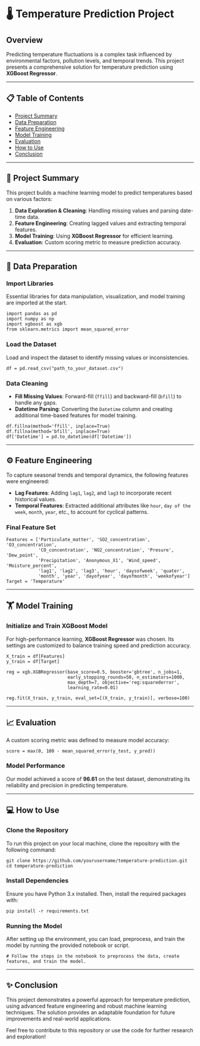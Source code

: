 <!DOCTYPE html>
<html lang="en">
<head>
  <meta charset="UTF-8">
  <meta name="viewport" content="width=device-width, initial-scale=1.0">
  <title>Temperature Prediction Project</title>
</head>
<body>

<h1>🌡️ Temperature Prediction Project</h1>

<h2>Overview</h2>
<p>Predicting temperature fluctuations is a complex task influenced by environmental factors, pollution levels, and temporal trends. This project presents a comprehensive solution for temperature prediction using <strong>XGBoost Regressor</strong>.</p>

<hr>

<h2>📋 Table of Contents</h2>
<ul>
  <li><a href="#project-summary">Project Summary</a></li>
  <li><a href="#data-preparation">Data Preparation</a></li>
  <li><a href="#feature-engineering">Feature Engineering</a></li>
  <li><a href="#model-training">Model Training</a></li>
  <li><a href="#evaluation">Evaluation</a></li>
  <li><a href="#how-to-use">How to Use</a></li>
  <li><a href="#conclusion">Conclusion</a></li>
</ul>

<hr>

<h2 id="project-summary">📍 Project Summary</h2>
<p>This project builds a machine learning model to predict temperatures based on various factors:</p>
<ol>
  <li><strong>Data Exploration & Cleaning</strong>: Handling missing values and parsing date-time data.</li>
  <li><strong>Feature Engineering</strong>: Creating lagged values and extracting temporal features.</li>
  <li><strong>Model Training</strong>: Using <strong>XGBoost Regressor</strong> for efficient learning.</li>
  <li><strong>Evaluation</strong>: Custom scoring metric to measure prediction accuracy.</li>
</ol>

<hr>

<h2 id="data-preparation">🧹 Data Preparation</h2>

<h3>Import Libraries</h3>
<p>Essential libraries for data manipulation, visualization, and model training are imported at the start.</p>

<pre><code>import pandas as pd
import numpy as np
import xgboost as xgb
from sklearn.metrics import mean_squared_error
</code></pre>

<h3>Load the Dataset</h3>
<p>Load and inspect the dataset to identify missing values or inconsistencies.</p>

<pre><code>df = pd.read_csv("path_to_your_dataset.csv")</code></pre>

<h3>Data Cleaning</h3>
<ul>
  <li><strong>Fill Missing Values</strong>: Forward-fill (<code>ffill</code>) and backward-fill (<code>bfill</code>) to handle any gaps.</li>
  <li><strong>Datetime Parsing</strong>: Converting the <code>Datetime</code> column and creating additional time-based features for model training.</li>
</ul>

<pre><code>df.fillna(method='ffill', inplace=True)
df.fillna(method='bfill', inplace=True)
df['Datetime'] = pd.to_datetime(df['Datetime'])
</code></pre>

<hr>

<h2 id="feature-engineering">⚙️ Feature Engineering</h2>
<p>To capture seasonal trends and temporal dynamics, the following features were engineered:</p>

<ul>
  <li><strong>Lag Features</strong>: Adding <code>lag1</code>, <code>lag2</code>, and <code>lag3</code> to incorporate recent historical values.</li>
  <li><strong>Temporal Features</strong>: Extracted additional attributes like <code>hour</code>, <code>day of the week</code>, <code>month</code>, <code>year</code>, etc., to account for cyclical patterns.</li>
</ul>

<h3>Final Feature Set</h3>

<pre><code>Features = ['Particulate_matter', 'SO2_concentration', 'O3_concentration', 
            'CO_concentration', 'NO2_concentration', 'Presure', 'Dew_point', 
            'Precipitation', 'Anonymous_X1', 'Wind_speed', 'Moisture_percent', 
            'lag1', 'lag2', 'lag3', 'hour', 'daysofweek', 'quater', 
            'month', 'year', 'dayofyear', 'dayofmonth', 'weekofyear']
Target = 'Temperature'
</code></pre>

<hr>

<h2 id="model-training">🏋️ Model Training</h2>

<h3>Initialize and Train XGBoost Model</h3>
<p>For high-performance learning, <strong>XGBoost Regressor</strong> was chosen. Its settings are customized to balance training speed and prediction accuracy.</p>

<pre><code>X_train = df[Features]
y_train = df[Target]

reg = xgb.XGBRegressor(base_score=0.5, booster='gbtree', n_jobs=1, 
                       early_stopping_rounds=50, n_estimators=1000, 
                       max_depth=7, objective='reg:squarederror', 
                       learning_rate=0.01)

reg.fit(X_train, y_train, eval_set=[(X_train, y_train)], verbose=100)
</code></pre>

<hr>

<h2 id="evaluation">📈 Evaluation</h2>

<p>A custom scoring metric was defined to measure model accuracy:</p>

<pre><code>score = max(0, 100 - mean_squared_error(y_test, y_pred))
</code></pre>

<h3>Model Performance</h3>
<p>Our model achieved a score of <strong>96.61</strong> on the test dataset, demonstrating its reliability and precision in predicting temperature.</p>

<hr>

<h2 id="how-to-use">💻 How to Use</h2>

<h3>Clone the Repository</h3>
<p>To run this project on your local machine, clone the repository with the following command:</p>

<pre><code>git clone https://github.com/yourusername/temperature-prediction.git
cd temperature-prediction
</code></pre>

<h3>Install Dependencies</h3>
<p>Ensure you have Python 3.x installed. Then, install the required packages with:</p>

<pre><code>pip install -r requirements.txt
</code></pre>

<h3>Running the Model</h3>
<p>After setting up the environment, you can load, preprocess, and train the model by running the provided notebook or script.</p>

<pre><code># Follow the steps in the notebook to preprocess the data, create features, and train the model.
</code></pre>

<hr>

<h2 id="conclusion">✨ Conclusion</h2>

<p>This project demonstrates a powerful approach for temperature prediction, using advanced feature engineering and robust machine learning techniques. The solution provides an adaptable foundation for future improvements and real-world applications.</p>

<p>Feel free to contribute to this repository or use the code for further research and exploration!</p>

</body>
</html>
